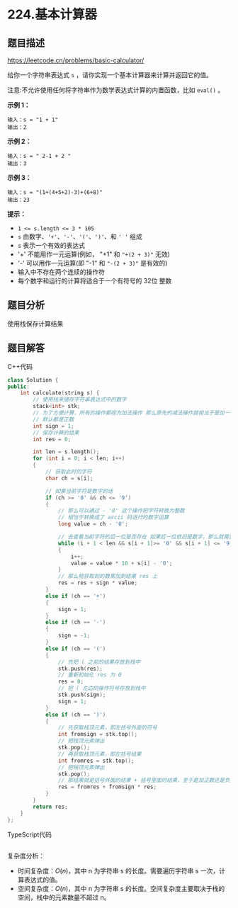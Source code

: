 # 224.基本计算器

## 题目描述 

https://leetcode.cn/problems/basic-calculator/

给你一个字符串表达式 `s` ，请你实现一个基本计算器来计算并返回它的值。

注意:不允许使用任何将字符串作为数学表达式计算的内置函数，比如 `eval()` 。

**示例 1：**

```
输入：s = "1 + 1"
输出：2
```

**示例 2：**

```
输入：s = " 2-1 + 2 "
输出：3
```

**示例 3：**

```
输入：s = "(1+(4+5+2)-3)+(6+8)"
输出：23
```

**提示：**

- `1 <= s.length <= 3 * 105`
- `s` 由数字、`'+'`、`'-'`、`'('`、`')'`、和 `' '` 组成
- `s` 表示一个有效的表达式
- '+' 不能用作一元运算(例如， "+1" 和 `"+(2 + 3)"` 无效)
- '-' 可以用作一元运算(即 "-1" 和 `"-(2 + 3)"` 是有效的)
- 输入中不存在两个连续的操作符
- 每个数字和运行的计算将适合于一个有符号的 32位 整数



## 题目分析

使用栈保存计算结果



## 题目解答

C++代码

```c++
class Solution {
public:
    int calculate(string s) {
        // 使用栈来储存字符串表达式中的数字
        stack<int> stk;
        // 为了方便计算，所有的操作都视为加法操作 那么原先的减法操作就相当于是加一个负数
        // 默认都是正数
        int sign = 1;
        // 保存计算的结果
        int res = 0;

        int len = s.length();
        for (int i = 0; i < len; i++)
        {
            // 获取此时的字符
            char ch = s[i];

            // 如果当前字符是数字的话
            if (ch >= '0' && ch <= '9')
            {
                // 那么可以通过 - '0' 这个操作把字符转换为整数
                // 相当于转换成了 ascii 码进行的数字运算
                long value = ch - '0';

                // 去查看当前字符的后一位是否存在 如果后一位依旧是数字，那么就需要把后面的数字累加上来
                while (i + 1 < len && s[i + 1]>= '0' && s[i + 1] <= '9')
                {
                    i++;
                    value = value * 10 + s[i] - '0';
                }
                // 那么把获取到的数累加到结果 res 上
                res = res + sign * value;
            }
            else if (ch == '+')
            {
                sign = 1;
            }
            else if (ch == '-')
            {
                sign = -1;
            }            
            else if (ch == '(')
            {
                // 先把 ( 之前的结果存放到栈中
                stk.push(res);
                // 重新初始化 res 为 0
                res = 0;
                // 把 ( 左边的操作符号存放到栈中
                stk.push(sign);
                sign = 1;
            }
            else if (ch == ')')
            {
                // 先获取栈顶元素，即左括号外面的符号
                int fromsign = stk.top();
                // 把栈顶元素弹出
                stk.pop();
                // 再获取栈顶元素，即左括号结果
                int fromres = stk.top();
                // 把栈顶元素弹出
                stk.pop();
                // 那结果就是括号外面的结果 + 括号里面的结果，至于是加正数还是负数，取决于左括号外面的符号
                res = fromres + fromsign * res;
            }                 
        }
        return res; 
    }
};
```

TypeScript代码

```typescript

```

复杂度分析：

* 时间复杂度：*O*(*n*)，其中 n 为字符串 s 的长度。需要遍历字符串 s 一次，计算表达式的值。
* 空间复杂度：*O*(*n*)，其中 n 为字符串 s 的长度。空间复杂度主要取决于栈的空间，栈中的元素数量不超过 n。

